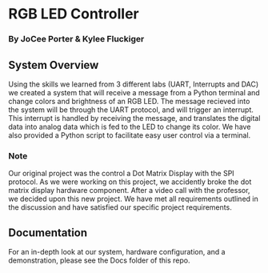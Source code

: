 # RGB LED Controller 
### By JoCee Porter & Kylee Fluckiger
## System Overview
Using the skills we learned from 3 different labs (UART, Interrupts and DAC) we created a system that will receive a message from a Python terminal and change colors and brightness of an RGB LED. The message recieved into the system will be through the UART protocol, and will trigger an interrupt. This interrupt is handled by receiving the message, and translates the digital data into analog data which is fed to the LED to change its color. We have also provided a Python script to facilitate easy user control via a terminal.

### Note
Our original project was the control a Dot Matrix Display with the SPI protocol. As we were working on this project, we accidently broke the dot matrix display hardware component. After a video call with the professor, we decided upon this new project. We have met all requirements outlined in the discussion and have satisfied our specific project requirements.

## Documentation
For an in-depth look at our system, hardware configuration, and a demonstration, please see the Docs folder of this repo.


 

